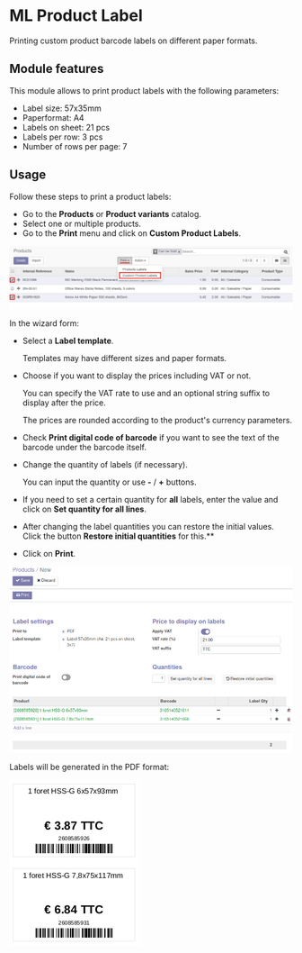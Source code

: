 # ML Product Label

Printing custom product barcode labels on different paper formats.

## Module features

This module allows to print product labels with the following parameters:

  * Label size: 57x35mm
  * Paperformat: A4
  * Labels on sheet: 21 pcs
  * Labels per row: 3 pcs
  * Number of rows per page: 7

## Usage

Follow these steps to print a product labels:

  * Go to the **Products** or **Product variants** catalog.
  * Select one or multiple products.
  * Go to the **Print** menu and click on **Custom Product Labels**.

![Product Selection](static/description/select_products.png)

In the wizard form:

  * Select a **Label template**.

    Templates may have different sizes and paper formats.

  * Choose if you want to display the prices including VAT or not.

    You can specify the VAT rate to use and an optional string suffix to display after the price.

    The prices are rounded according to the product's currency parameters.

  * Check **Print digital code of barcode** if you want to see the text of the barcode under the barcode itself.

  * Change the quantity of labels (if necessary).

    You can input the quantity or use **-** / **+** buttons.

  * If you need to set a certain quantity for **all** labels, enter the value and click on **Set quantity for all lines**.
  * After changing the label quantities you can restore the initial values. Click the button **Restore initial quantities** for this.**
  * Click on **Print**.

![Label Print Wizard](static/description/label_print_wizard.png)

Labels will be generated in the PDF format:

![Sample Labels](static/description/sample_labels.png)
